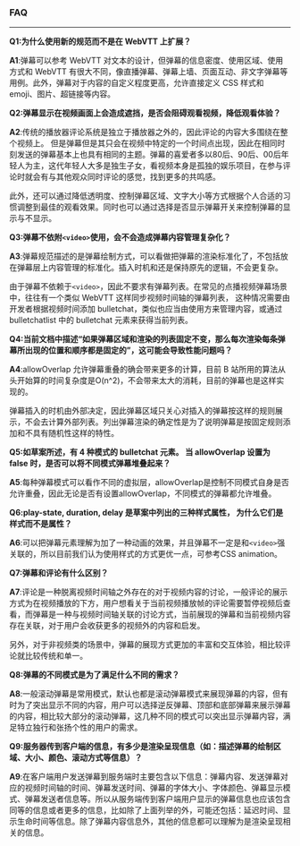 ### FAQ

------



**Q1:为什么使用新的规范而不是在 WebVTT 上扩展？**

**A1**:弹幕可以参考 WebVTT 对文本的设计，但弹幕的信息密度、使用区域、使用方式和 WebVTT 有很大不同，像直播弹幕、弹幕上墙、页面互动、非文字弹幕等用例。此外，弹幕对于内容的自定义程度更高，允许直接定义 CSS 样式和 emoji、图片、超链接等内容。



**Q2:弹幕显示在视频画面上会造成遮挡，是否会阻碍观看视频，降低观看体验？**

**A2**:传统的播放器评论系统是独立于播放器之外的，因此评论的内容大多围绕在整个视频上。 但是弹幕但是其只会在视频中特定的一个时间点出现，因此在相同时刻发送的弹幕基本上也具有相同的主题。弹幕的喜爱者多以80后、90后、00后年轻人为主，这代年轻人大多是独生子女，看视频本身是孤独的娱乐项目，在参与评论时就会有与其他观众同时评论的感觉，找到更多的共鸣感。

此外，还可以通过降低透明度、控制弹幕区域、文字大小等方式根据个人合适的习惯调整到最佳的观看效果。同时也可以通过选择是否显示弹幕开关来控制弹幕的显示与不显示。



**Q3:弹幕不依附`<video>`使用，会不会造成弹幕内容管理复杂化？**

**A3**:弹幕规范描述的是弹幕绘制方式，可以看做把弹幕的渲染标准化了，不包括放在弹幕层上内容管理的标准化。插入时机和还是保持原先的逻辑，不会更复杂。

由于弹幕不依赖于`<video>`，因此不要求有弹幕列表。在常见的点播视频弹幕场景中，往往有一个类似 WebVTT 这样同步视频时间轴的弹幕列表， 这种情况需要由开发者根据视频时间添加 bulletchat，类似也应当由使用方来管理内容，或通过 bulletchatlist 中的 bulletchat 元素来获得当前列表。



**Q4:当前文档中描述“如果弹幕区域和渲染的列表固定不变，那么每次渲染每条弹幕所出现的位置和顺序都是固定的”，这可能会导致性能问题吗？**

**A4**:allowOverlap 允许弹幕重叠的确会带来更多的计算，目前 B 站所用的算法从头开始算的时间复杂度是O(n^2)，不会带来太大的消耗，目前的弹幕也是这样实现的。

弹幕插入的时机由外部决定，因此弹幕区域只关心对插入的弹幕按这样的规则展示，不会去计算外部列表。列出弹幕渲染的确定性是为了说明弹幕是按固定规则添加和不具有随机性这样的特性。



**Q5:如草案所述，有 4 种模式的 bulletchat 元素。 当 allowOverlap 设置为 false 时，是否可以将不同模式弹幕堆叠起来？**

**A5**:每种弹幕模式可以看作不同的虚拟层，allowOverlap是控制不同模式自身是否允许重叠，因此无论是否有设置allowOverlap，不同模式的弹幕都允许堆叠。



**Q6:play-state, duration, delay 是草案中列出的三种样式属性， 为什么它们是样式而不是属性？**

**A6**:可以把弹幕元素理解为加了一种动画的效果，并且弹幕不一定是和`<video>`强关联的，所以目前我们认为使用样式的方式更优一点，可参考CSS animation。



**Q7:弹幕和评论有什么区别？**

**A7**:评论是一种脱离视频时间轴之外存在的对于视频内容的讨论，一般评论的展示方式为在视频播放的下方，用户想看关于当前视频播放帧的评论需要暂停视频后查看，而弹幕是一种与视频时间轴关联的讨论方式，当前展现的弹幕和当前视频内容存在关联，对于用户会收获更多的视频外的内容和启发。

另外，对于非视频类的场景中，弹幕的展现方式更加的丰富和交互体验，相比较评论就比较传统和单一。



**Q8:弹幕的不同模式是为了满足什么不同的需求？**

**A8**:一般滚动弹幕是常用模式，默认也都是滚动弹幕模式来展现弹幕的内容，但有时为了突出显示不同的内容，用户可以选择逆反弹幕、顶部和底部弹幕来展示弹幕的内容，相比较大部分的滚动弹幕，这几种不同的模式可以突出显示弹幕内容，满足特立独行和张扬个性的用户的需求。



**Q9:服务器传到客户端的信息，有多少是渲染呈现信息（如：描述弹幕的绘制区域、大小、颜色、滚动方式等信息）？**

**A9**:在客户端用户发送弹幕到服务端时主要包含以下信息：弹幕内容、发送弹幕对应的视频时间轴的时间、弹幕发送时间、弹幕的字体大小、字体颜色、弹幕显示模式、弹幕发送者信息等。所以从服务端传到客户端用户显示的弹幕信息也应该包含同等的信息或者更多的信息，比如除了上面列举的外，可能还包括：延迟时间、显示生命时间等信息。除了弹幕内容信息外，其他的信息都可以理解为是渲染呈现相关的信息。

